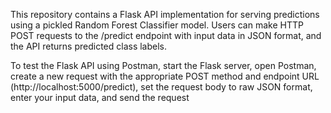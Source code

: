 This repository contains a Flask API implementation for serving predictions using a pickled Random Forest Classifier model. Users can make HTTP POST requests to the /predict endpoint with input data in JSON format, and the API returns predicted class labels.

To test the Flask API using Postman, start the Flask server, open Postman, create a new request with the appropriate POST method and endpoint URL (http://localhost:5000/predict), set the request body to raw JSON format, enter your input data, and send the request
